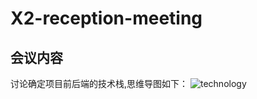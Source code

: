 <h1>X2-reception-meeting</h1>

<h2>会议内容</h2>

讨论确定项目前后端的技术栈,思维导图如下：
![technology](https://raw.githubusercontent.com/sysuz4/sysuz4.github.io/master/img/tech.png)
